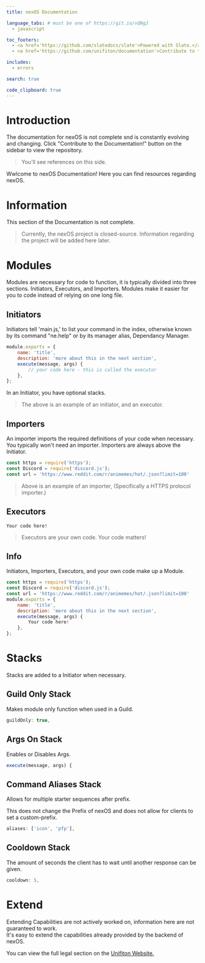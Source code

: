 ```yaml
---
title: nexOS Documentation

language_tabs: # must be one of https://git.io/vQNgJ
  - javascript

toc_footers:
  - <a href='https://github.com/slatedocs/slate'>Powered with Slate.</a>
  - <a href='https://github.com/unifiton/documentation'>Contribute to the documentation!</a>

includes:
  - errors

search: true

code_clipboard: true
---
```


# Introduction

<aside class="info">
The documentation for nexOS is not complete snd is constantly evolving and changing. Click "Contribute to the Documentation!" button on the sidebar to view the repository.
</aside>

> You'll see references on this side.

Wwlcome to nexOS Documentation! Here you can find resources regarding nexOS. 

# Information

<aside class="warning">
This section of the Documentation is not complete.
</aside>

> Currently, the nexOS project is closed-source. Information regarding the project will be added here later. 

# Modules 

Modules are necessary for code to function, it is typically divided into three sections. Initiators, Executors, and Importers.
Modules make it easier for you to code instead of relying on one long file.

## Initiators

Initiators tell 'main.js,' to list your command in the index, otherwise known by its command "ne.help" or by its manager alias, Dependancy Manager.

```javascript
module.exports = {
	name: 'title',
	description: 'more about this in the next section',
	execute(message, args) {
		// your code here - this is called the executor 
	},
};
```
In an Initiator, you have optional stacks.



> The above is an example of an initiator, and an executor. 

## Importers 

An importer imports the required definitions of your code when necessary. You typically won't need an importer.
Importers are always above the Initiator.

```javascript
const https = require('https');
const Discord = require('discord.js');
const url = 'https://www.reddit.com/r/animemes/hot/.json?limit=100'
```
> Above is an example of an importer, (Specifically a HTTPS protocol importer.) 

## Executors


```
Your code here!
```
> Executors are your own code. Your code matters!


## Info

Initiators, Importers, Executors, and your own code make up a Module.

```javascript
const https = require('https');
const Discord = require('discord.js');
const url = 'https://www.reddit.com/r/animemes/hot/.json?limit=100'
module.exports = {
	name: 'title',
	description: 'more about this in the next section',
	execute(message, args) {
		Your code here!
	},
};
```
# Stacks
Stacks are added to a Initiator when necessary.

## Guild Only Stack
Makes module only function when used in a Guild.
```javascript
guildOnly: true,
```

## Args On Stack
Enables or Disables Args.
```javascript
execute(message, args) {
```

## Command Aliases Stack
Allows for multiple starter sequences after prefix. 
<aside class="warning">
This does not change the Prefix of nexOS and does not allow for clients to set a custom-prefix.
</aside>

```javascript
aliases: ['icon', 'pfp'],
```

## Cooldown Stack
The amount of seconds the client has to wait until another response can be given.

```javascript
cooldown: 5,
```


# Extend
<aside class="warning">
Extending Capabilities are not actively worked on, information here are not guaranteed to work. 
</aside>
It's easy to extend the capabilities already provided by the backend of nexOS.





You can view the full legal section on the [Unifiton Website.](https://unifiton.ddns.net)



